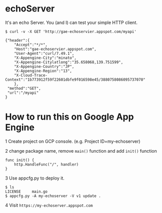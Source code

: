 # echoServer
It's an echo Server. You (and I) can test your simple HTTP client.

```
$ curl -v -X GET 'http://gae-echoservier.appspot.com/myapi'

{"header":{
    "Accept":"*/*",
    "Host":"gae-echoservier.appspot.com",
    "User-Agent":"curl/7.49.1",
    "X-Appengine-City":"minato",
    "X-Appengine-Citylatlong":"35.658068,139.751599",
    "X-Appengine-Country":"JP",
    "X-Appengine-Region":"13",
    "X-Cloud-Trace-Context":"1b773912f59f22601dbfe9f016598e45/3880758086095737070"
    },
 "method":"GET",
 "url":"/myapi"
}
```

# How to run this on Google App Engine

1 Create project on GCP console. (e.g. Project ID=my-echoserver)

2 change package name, remove `main()` function and add `init()` function

```
func init() {
	http.HandleFunc("/", handler)
}
```

3 Use appcfg.py to deploy it.

```
$ ls
LICENSE		main.go
$ appcfg.py -A my-echoserver -V v1 update .
```

4 Visit `https://my-echoserver.appspot.com`
